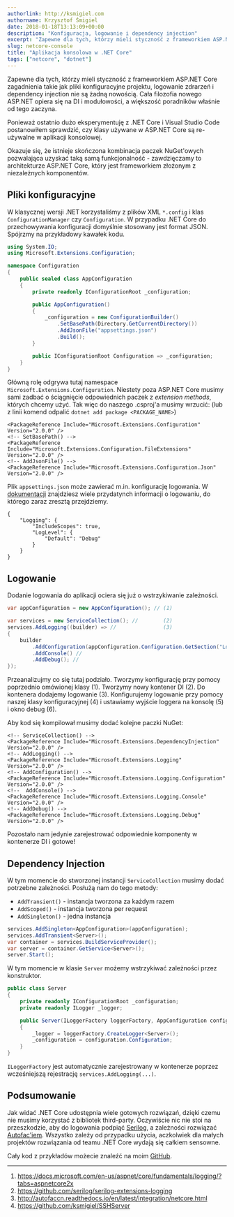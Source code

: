 ```yaml
---
authorlink: http://ksmigiel.com
authorname: Krzysztof Śmigiel
date: 2018-01-18T13:13:09+00:00
description: "Konfiguracja, logowanie i dependency injection"
excerpt: "Zapewne dla tych, którzy mieli styczność z frameworkiem ASP.NET Core zagadnienia takie jak pliki konfiguracyjne projektu, logowanie zdrarzeń i dependency injection nie są żadną nowością. Cała filozofia nowego ASP.NET opiera się na DI i modułowości, a większość poradników właśnie od tego zaczyna."
slug: netcore-console
title: "Aplikacja konsolowa w .NET Core"
tags: ["netcore", "dotnet"]
---
```


Zapewne dla tych, którzy mieli styczność z frameworkiem ASP.NET Core zagadnienia takie jak pliki konfiguracyjne projektu, logowanie zdrarzeń i dependency injection nie są żadną nowością. Cała filozofia nowego ASP.NET opiera się na DI i modułowości, a większość poradników właśnie od tego zaczyna.

Ponieważ ostatnio dużo eksperymentuję z .NET Core i Visual Studio Code postanowiłem sprawdzić, czy klasy używane w ASP.NET Core są re-używalne w aplikacji konsolowej.

Okazuje się, że istnieje skończona kombinacja paczek NuGet'owych pozwalająca uzyskać taką samą funkcjonalność - zawdzięczamy to architekturze ASP.NET Core, który jest frameworkiem złożonym z niezależnych komponentów.

## Pliki konfiguracyjne
W klasycznej wersji .NET korzystaliśmy z plików XML `*.config` i klas `ConfigurationManager` czy `Configuration`. W przypadku .NET Core do przechowywania konfiguracji domyślnie stosowany jest format JSON. Spójrzmy na przykładowy kawałek kodu.

``` csharp
using System.IO;
using Microsoft.Extensions.Configuration;

namespace Configuration
{
    public sealed class AppConfiguration
    {
        private readonly IConfigurationRoot _configuration;

        public AppConfiguration()
        {
            _configuration = new ConfigurationBuilder()
                .SetBasePath(Directory.GetCurrentDirectory())
                .AddJsonFile("appsettings.json")
                .Build();
        }

        public IConfigurationRoot Configuration => _configuration;
    }
}
```

Główną rolę odgrywa tutaj namespace `Microsoft.Extensions.Configuration`. Niestety poza ASP.NET Core musimy sami zadbać o ściągnięcie odpowiednich paczek z _extension methods_, których chcemy użyć.
Tak więc do naszego .csproj'a musimy wrzucić: (lub z linii komend odpalić `dotnet add package <PACKAGE_NAME>`)

```
<PackageReference Include="Microsoft.Extensions.Configuration" Version="2.0.0" />
<!-- SetBasePath() -->
<PackageReference Include="Microsoft.Extensions.Configuration.FileExtensions" Version="2.0.0" />
<!-- AddJsonFile() -->
<PackageReference Include="Microsoft.Extensions.Configuration.Json" Version="2.0.0" />
```

Plik `appsettings.json` może zawierać m.in. konfigurację logowania. W [dokumentacji][1] znajdziesz wiele przydatynch informacji o logowaniu, do którego zaraz zresztą przejdziemy.

```
{
    "Logging": {
        "IncludeScopes": true,
        "LogLevel": {
            "Default": "Debug"
        }
    }
}
```

## Logowanie
Dodanie logowania do aplikacji ociera się już o wstrzykiwanie zależności.

``` csharp
var appConfiguration = new AppConfiguration(); // (1)

var services = new ServiceCollection(); //        (2)
services.AddLogging((builder) => //               (3)
{
    builder
        .AddConfiguration(appConfiguration.Configuration.GetSection("Logging")) // (4)
        .AddConsole() //                                                           (5)
        .AddDebug(); //                                                            (6)
});
```

Przeanalizujmy co się tutaj podziało. Tworzymy konfigurację przy pomocy poprzednio omówionej klasy (1). Tworzymy nowy kontener DI (2). Do kontenera dodajemy logowanie (3). Konfigurujemy logowanie przy pomocy naszej klasy konfiguracyjnej (4) i ustawiamy wyjście loggera na konsolę (5) i okno debug (6).

Aby kod się kompilował musimy dodać kolejne paczki NuGet:

```
<!-- ServiceCollection() -->
<PackageReference Include="Microsoft.Extensions.DependencyInjection" Version="2.0.0" />
<!-- AddLogging() -->
<PackageReference Include="Microsoft.Extensions.Logging" Version="2.0.0" />
<!-- AddConfiguration() -->
<PackageReference Include="Microsoft.Extensions.Logging.Configuration" Version="2.0.0" />
<!--  AddConsole() -->
<PackageReference Include="Microsoft.Extensions.Logging.Console" Version="2.0.0" />
<!-- AddDebug() -->
<PackageReference Include="Microsoft.Extensions.Logging.Debug" Version="2.0.0" />
```

Pozostało nam jedynie zarejestrować odpowiednie komponenty w kontenerze DI i gotowe!

## Dependency Injection
W tym momencie do stworzonej instancji `ServiceCollection` musimy dodać potrzebne zależności. Posłużą nam do tego metody:

- `AddTransient()` - instancja tworzona za każdym razem
- `AddScoped()` - instancja tworzona per request
- `AddSingleton()` - jedna instancja

``` csharp
services.AddSingleton<AppConfiguration>(appConfiguration);
services.AddTransient<Server>();
var container = services.BuildServiceProvider();
var server = container.GetService<Server>();
server.Start();
```

W tym momencie w klasie `Server` możemy wstrzykiwać zależności przez konstruktor.

``` csharp
public class Server
{
    private readonly IConfigurationRoot _configuration;
    private readonly ILogger _logger;

    public Server(ILoggerFactory loggerFactory, AppConfiguration configuration)
    {
        _logger = loggerFactory.CreateLogger<Server>();
        _configuration = configuration.Configuration;
    }
}
```

`ILoggerFactory` jest automatycznie zarejestrowany w kontenerze poprzez wcześniejszą rejestrację `services.AddLogging(...)`.

## Podsumowanie
Jak widać .NET Core udostępnia wiele gotowych rozwiązań, dzięki czemu nie musimy korzystać z bibliotek third-party. Oczywiście nic nie stoi na przeszkodzie, aby do logowania podpiąć [Serilog][2], a zależności rozwiązać [Autofac'iem][3]. Wszystko zależy od przypadku użycia, aczkolwiek dla małych projektów rozwiązania od teamu .NET Core wydają się całkiem sensowne.

Cały kod z przykładów możecie znaleźć na moim [GitHub][4].

---

1. https://docs.microsoft.com/en-us/aspnet/core/fundamentals/logging/?tabs=aspnetcore2x
2. https://github.com/serilog/serilog-extensions-logging
3. http://autofaccn.readthedocs.io/en/latest/integration/netcore.html
4. https://github.com/ksmigiel/SSHServer


[1]: https://docs.microsoft.com/en-us/aspnet/core/fundamentals/logging/?tabs=aspnetcore2x
[2]: https://github.com/serilog/serilog-extensions-logging
[3]: http://autofaccn.readthedocs.io/en/latest/integration/netcore.html
[4]: https://github.com/ksmigiel/SSHServer

